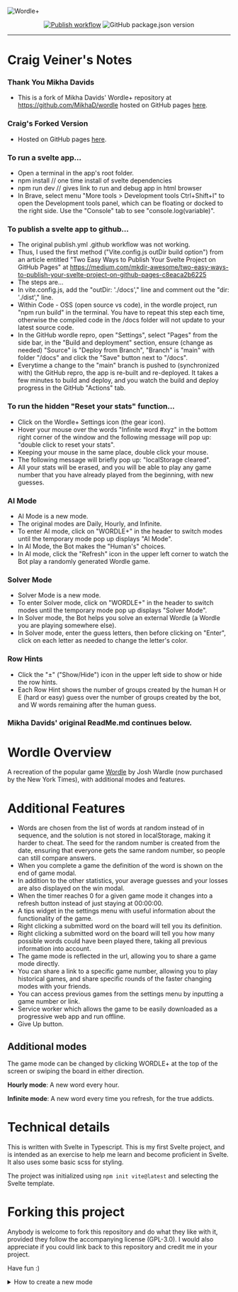 ![Wordle+](https://raw.githubusercontent.com/MikhaD/wordle/main/public/img/og_1200x630.png)
<div align="center">
  <a href="https://craig382.github.io/wordle/" ><img src="https://github.com/craig382/wordle/workflows/Publish/badge.svg?branch=main" alt="Publish workflow"/></a>
  <img src="https://img.shields.io/github/package-json/v/craig382/wordle" alt="GitHub package.json version" />
</div>

---

# Craig Veiner's Notes

### Thank You Mikha Davids
- This is a fork of Mikha Davids' Wordle+ repository at https://github.com/MikhaD/wordle hosted on GitHub pages [here](https://mikhad.github.io/wordle/).

### Craig's Forked Version
- Hosted on GitHub pages [here](https://craig382.github.io/wordle/).

### To run a svelte app...
- Open a terminal in the app's root folder.
- npm install // one time install of svelte dependencies
- npm run dev // gives link to run and debug app in html browser
- In Brave, select menu "More tools > Development tools Ctrl+Shift+I" to open the Development tools panel, which can be floating or docked to the right side. Use the "Console" tab to see "console.log(variable)".

### To publish a svelte app to github...
- The original publish.yml .github workflow was not working.
- Thus, I used the first method ("Vite.config.js outDir build option") from an article entitled "Two Easy Ways to Publish Your Svelte Project on GitHub Pages" at https://medium.com/mkdir-awesome/two-easy-ways-to-publish-your-svelte-project-on-github-pages-c8eaca2b6225
- The steps are...
- In vite.config.js, add the "outDir: './docs'," line and comment out the "dir: './dist'," line.
- Within Code - OSS (open source vs code), in the wordle project, run "npm run build" in the terminal. You have to repeat this step each time, otherwise the compiled code in the /docs folder will not update to your latest source code.
- In the GitHub wordle repro, open "Settings", select "Pages" from the side bar, in the "Build and deployment" section, ensure (change as needed) "Source" is "Deploy from Branch", "Branch" is "main" with folder "/docs" and click the "Save" button next to "/docs".
- Everytime a change to the "main" branch is pushed to (synchronized with) the GitHub repro, the app is re-built and re-deployed. It takes a few minutes to build and deploy, and you watch the build and deploy progress in the GitHub "Actions" tab.

### To run the hidden "Reset your stats" function...
- Click on the Wordle+ Settings icon (the gear icon).
- Hover your mouse over the words "Infinite word #xyz" in the bottom right corner of the window and the following message will pop up: "double click to reset your stats".
- Keeping your mouse in the same place, double click your mouse.
- The following message will briefly pop up: "localStorage cleared".
- All your stats will be erased, and you will be able to play any game number that you have already played from the beginning, with new guesses.

### AI Mode
- AI Mode is a new mode.
- The original modes are Daily, Hourly, and Infinite.
- To enter AI mode, click on "WORDLE+" in the header to switch modes until the temporary mode pop up displays "AI Mode".
- In AI Mode, the Bot makes the "Human's" choices.
- In AI mode, click the "Refresh" icon in the upper left corner to watch the Bot play a randomly generated Wordle game.

### Solver Mode
- Solver Mode is a new mode.
- To enter Solver mode, click on "WORDLE+" in the header to switch modes until the temporary mode pop up displays "Solver Mode".
- In Solver mode, the Bot helps you solve an external Wordle (a Wordle you are playing somewhere else).
- In Solver mode, enter the guess letters, then before clicking on "Enter", click on each letter as needed to change the letter's color.

### Row Hints
- Click the "&plusmn;" ("Show/Hide") icon in the upper left side to show or hide the row hints.
- Each Row Hint shows the number of groups created by the human H or E (hard or easy) guess over the number of groups created by the bot, and W words remaining after the human guess.

### Mikha Davids' original ReadMe.md continues below.

# Wordle Overview
A recreation of the popular game [Wordle](https://www.nytimes.com/games/wordle/) by Josh Wardle (now purchased by the New York Times), with additional modes and features.

# Additional Features
- Words are chosen from the list of words at random instead of in sequence, and the solution is not stored in localStorage, making it harder to cheat. The seed for the random number is created from the date, ensuring that everyone gets the same random number, so people can still compare answers.
- When you complete a game the definition of the word is shown on the end of game modal.
- In addition to the other statistics, your average guesses and your losses are also displayed on the win modal.
- When the timer reaches 0 for a given game mode it changes into a refresh button instead of just staying at 00:00:00.
- A tips widget in the settings menu with useful information about the functionality of the game.
- Right clicking a submitted word on the board will tell you its definition.
- Right clicking a submitted word on the board will tell you how many possible words could have been played there, taking all previous information into account.
- The game mode is reflected in the url, allowing you to share a game mode directly.
- You can share a link to a specific game number, allowing you to play historical games, and share specific rounds of the faster changing modes with your friends.
- You can access previous games from the settings menu by inputting a game number or link.
- Service worker which allows the game to be easily downloaded as a progressive web app and run offline.
- Give Up button.

## Additional modes
The game mode can be changed by clicking WORDLE+ at the top of the screen or swiping the board in either direction.

**Hourly mode**: A new word every hour.

**Infinite mode**: A new word every time you refresh, for the true addicts.

# Technical details
This is written with Svelte in Typescript. This is my first Svelte project, and is intended as an exercise to help me learn and become proficient in Svelte. It also uses some basic scss for styling.

The project was initialized using `npm init vite@latest` and selecting the Svelte template.

# Forking this project
Anybody is welcome to fork this repository and do what they like with it, provided they follow the accompanying license (GPL-3.0).
I would also appreciate if you could link back to this repository and credit me in your project.

Have fun :)

<details>
<summary>How to create a new mode</summary>

- Add the mode name to the **end** of the GameMode enum in `enums.ts`
- Add a case for that mode in the newSeed function in `utils.ts`
- Add a ModeData object to the modeData modes array in `utils.ts`
</details>
